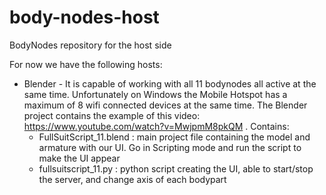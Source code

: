 # body-nodes-host
BodyNodes repository for the host side

For now we have the following hosts:
- Blender - It is capable of working with all 11 bodynodes all active at the same time. Unfortunately on Windows the Mobile Hotspot has a maximum of 8 wifi connected devices at the same time. The Blender project contains the example of this video: https://www.youtube.com/watch?v=MwjpmM8pkQM . Contains:
  - FullSuitScript_11.blend : main project file containing the model and armature with our UI. Go in Scripting mode and run the script to make the UI appear
  - fullsuitscript_11.py : python script creating the UI, able to start/stop the server, and change axis of each bodypart